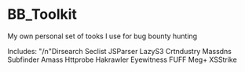 # BB_Toolkit

My own personal set of tooks I use for bug bounty hunting

Includes:
"/n"Dirsearch
Seclist
JSParser
LazyS3
Crtndustry
Massdns
Subfinder
Amass
Httprobe
Hakrawler
Eyewitness
FUFF
Meg+
XSStrike

